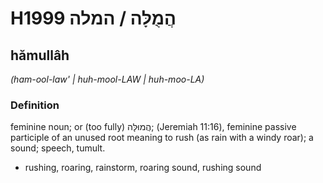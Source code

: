 # H1999 הֲמֻלָּה / המלה

## hămullâh

_(ham-ool-law' | huh-mool-LAW | huh-moo-LA)_

### Definition

feminine noun; or (too fully) הֲמוּלָּה; (Jeremiah 11:16), feminine passive participle of an unused root meaning to rush (as rain with a windy roar); a sound; speech, tumult.

- rushing, roaring, rainstorm, roaring sound, rushing sound
